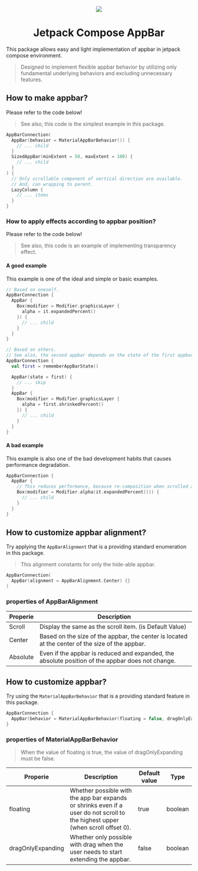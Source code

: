 <div align="center">
  <img src="https://github.com/user-attachments/assets/68792aec-916f-44ab-89a6-38296fb1fa68"></img>
  <h1>Jetpack Compose AppBar</h1>
</div>

This package allows easy and light implementation of appbar in jetpack compose environment.

> Designed to implement flexible appbar behavior by utilizing only fundamental underlying behaviors and excluding unnecessary features.

## How to make appbar?
Please refer to the code below!

> See also, this code is the simplest example in this package.

```kotlin
AppBarConnection(
  AppBar(behavior = MaterialAppBarBehavior()) {
    // ... child
  }
  SizedAppBar(minExtent = 50, maxExtent = 100) {
    // ... child
  }
) {
  // Only scrollable component of vertical direction are available.
  // And, can wrapping to parent.
  LazyColumn {
    // ... items
  }
}
```

### How to apply effects according to appbar position?
Please refer to the code below!

> See also, this code is an example of implementing transparency effect.

#### A good example
This example is one of the ideal and simple or basic examples.

```kotlin
// Based on oneself.
AppBarConnection {
  AppBar {
    Box(modifier = Modifier.graphicsLayer {
      alpha = it.expandedPercent()
    }) {
      // ... child
    }
  }
}

// Based on others.
// See also, the second appbar depends on the state of the first appbar.
AppBarConnection {
  val first = rememberAppBarState()

  AppBar(state = first) {
    // ... skip
  }
  AppBar {
    Box(modifier = Modifier.graphicsLayer {
      alpha = first.shrinkedPercent()
    }) {
      // ... child
    }
  }
}
```

#### A bad example
This example is also one of the bad development habits that causes performance degradation.

```kotlin
AppBarConnection {
  AppBar {
    // This reduces performance, because re-composition when scrolled appbar.
    Box(modifier = Modifier.alpha(it.expandedPercent())) {
      // ... child
    }
  }
}
```

## How to customize appbar alignment?
Try applying the `AppBarAlignment` that is a providing standard enumeration in this package.

> This alignment constants for only the hide-able appbar.

```kotlin
AppBarConnection(
  AppBar(alignment = AppBarAlignment.Center) {}
)
```

### properties of AppBarAlignment
| Properie | Description
| ------ | ------ |
| Scroll | Display the same as the scroll item. (is Default Value)
| Center | Based on the size of the appbar, the center is located at the center of the size of the appbar.
| Absolute | Even if the appbar is reduced and expanded, the absolute position of the appbar does not change.

## How to customize appbar?
Try using the `MaterialAppBarBehavior` that is a providing standard feature in this package.

```kotlin
AppBarConnection {
  AppBar(behavior = MaterialAppBarBehavior(floating = false, dragOnlyExpanding = true)) {}
}
```

### properties of MaterialAppBarBehavior
> When the value of floating is true, the value of dragOnlyExpanding must be false.

| Properie | Description | Default value | Type
| ------ | ------ | ------ | ------
| floating | Whether possible with the app bar expands or shrinks even if a user do not scroll to the highest upper (when scroll offset 0). | true | boolean
| dragOnlyExpanding | Whether only possible with drag when the user needs to start extending the appbar. | false | boolean
